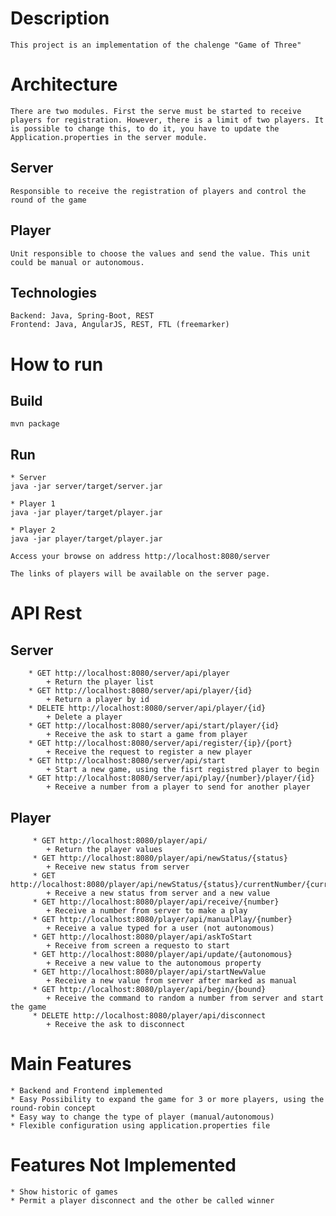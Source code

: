 # Description
    
    This project is an implementation of the chalenge "Game of Three"

# Architecture

    There are two modules. First the serve must be started to receive players for registration. However, there is a limit of two players. It is possible to change this, to do it, you have to update the Application.properties in the server module.

 ## Server
 
    Responsible to receive the registration of players and control the round of the game
 
 ## Player
 
    Unit responsible to choose the values and send the value. This unit could be manual or autonomous.
  
  ## Technologies
  
    Backend: Java, Spring-Boot, REST
    Frontend: Java, AngularJS, REST, FTL (freemarker)
    
# How to run

  ## Build
  
    mvn package
   
  ## Run
    
    * Server  
    java -jar server/target/server.jar
    
    * Player 1
    java -jar player/target/player.jar
    
    * Player 2
    java -jar player/target/player.jar
    
    Access your browse on address http://localhost:8080/server
    
    The links of players will be available on the server page.
    
# API Rest

   ## Server 
    
        * GET http://localhost:8080/server/api/player 
            + Return the player list
        * GET http://localhost:8080/server/api/player/{id} 
            + Return a player by id
        * DELETE http://localhost:8080/server/api/player/{id}
            + Delete a player
        * GET http://localhost:8080/server/api/start/player/{id}
            + Receive the ask to start a game from player
        * GET http://localhost:8080/server/api/register/{ip}/{port}
            + Receive the request to register a new player
        * GET http://localhost:8080/server/api/start
            + Start a new game, using the fisrt registred player to begin
        * GET http://localhost:8080/server/api/play/{number}/player/{id}
            + Receive a number from a player to send for another player
            
   ## Player
        
         * GET http://localhost:8080/player/api/
            + Return the player values
         * GET http://localhost:8080/player/api/newStatus/{status}
            + Receive new status from server
         * GET http://localhost:8080/player/api/newStatus/{status}/currentNumber/{currentNumber}
            + Receive a new status from server and a new value
         * GET http://localhost:8080/player/api/receive/{number}
            + Receive a number from server to make a play
         * GET http://localhost:8080/player/api/manualPlay/{number}
            + Receive a value typed for a user (not autonomous)
         * GET http://localhost:8080/player/api/askToStart
            + Receive from screen a requesto to start
         * GET http://localhost:8080/player/api/update/{autonomous}
            + Receive a new value to the autonomous property
         * GET http://localhost:8080/player/api/startNewValue
            + Receive a new value from server after marked as manual
         * GET http://localhost:8080/player/api/begin/{bound}
            + Receive the command to random a number from server and start the game
         * DELETE http://localhost:8080/player/api/disconnect
            + Receive the ask to disconnect
  
# Main Features

    * Backend and Frontend implemented
    * Easy Possibility to expand the game for 3 or more players, using the round-robin concept
    * Easy way to change the type of player (manual/autonomous)
    * Flexible configuration using application.properties file
    
# Features Not Implemented
    
    * Show historic of games
    * Permit a player disconnect and the other be called winner
